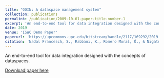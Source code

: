 ```yaml
---
title: "ODIN: A dataspace management system"
collection: publications
permalink: /publication/2009-10-01-paper-title-number-1
excerpt: 'An end-to-end tool for data integration designed with the concepts of dataspaces.'
date: 2019
venue: 'ISWC Demo Paper'
paperurl: 'https://upcommons.upc.edu/bitstream/handle/2117/169292/2019-ISWC.pdf'
citation: 'Nadal Francesch, S., Rabbani, K., Romero Moral, Ó., & Nigatu, S. T. (2019). ODIN: A dataspace management system. In Proceedings of the ISWC 2019 Satellite Tracks (Posters & Demonstrations, Industry, and Outrageous Ideas): co-located with 18th International Semantic Web Conference (ISWC 2019): Auckland, New Zealand, October 26-30, 2019 (pp. 185-188). CEUR-WS. org.'
---
```

An end-to-end tool for data integration designed with the concepts of dataspaces.

[Download paper here](https://upcommons.upc.edu/bitstream/handle/2117/169292/2019-ISWC.pdf)

